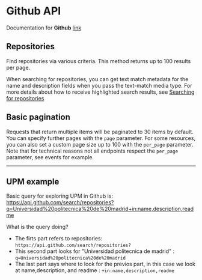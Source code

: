# Github API

Documentation for **Github** [link](https://docs.github.com/en/rest/search#about-the-search-api)

## Repositories

Find repositories via various criteria. This method returns up to 100 results per page.

When searching for repositories, you can get text match metadata for the name and description fields when you pass the text-match media type. For more details about how to receive highlighted search results, see [Searching for repositories](https://docs.github.com/en/search-github/searching-on-github/searching-for-repositories)

## Basic pagination

Requests that return multiple items will be paginated to 30 items by default. You can specify further pages with the `page` parameter. For some resources, you can also set a custom page size up to 100 with the `per_page` parameter. Note that for technical reasons not all endpoints respect the `per_page` parameter, see events for example.
___

## UPM example

Basic query for exploring UPM in Github is: <https://api.github.com/search/repositories?q=Universidad%20politecnica%20de%20madrid+in:name,description,readme>

What is the query doing?

- The firts part refers to repositories: `https://api.github.com/search/repositories?`
- This second part looks for "Universidad politecnica de madrid" : `q=Universidad%20politecnica%20de%20madrid`
- The last part says where to look for the previos part, in this case we look at name,description, and readme : `+in:name,description,readme`
